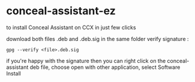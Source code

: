 # conceal-assistant-ez

to install Conceal Assistant on CCX in just few clicks

download both files .deb and .deb.sig in the same folder
verify signature :
```
gpg --verify <file>.deb.sig
```
if you're happy with the signature
then you can right click on the conceal-assistant deb file,
choose open with other application, select Software Install
